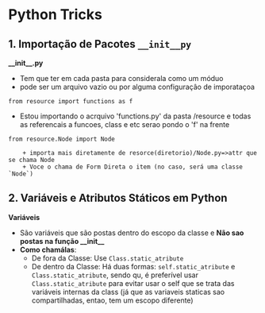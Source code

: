 # Python Tricks



## 1. Importação de Pacotes `__init__py`

**\_\_init\_\_.py**
 + Tem que ter em cada pasta para considerala como um móduo
 + pode ser um arquivo vazio ou por alguma configuraçâo de imporataçoa
	
`from resource import functions as f`

+ Estou importando o acrquivo 'functions.py' da pasta /resource e todas as referencais a funcoes, class e etc serao pondo o 'f' na frente

`from resource.Node import Node`

		+ importa mais diretamente de resorce(diretorio)/Node.py=>attr que se chama Node
		+ Voce o chama de Form Direta o item (no caso, será uma classe `Node`)





## 2. Variáveis e Atributos Státicos em Python

**Variáveis**

+ São variáveis que são postas dentro do escopo da classe e **Não sao postas na função \_\_init\_\_**
+ **Como chamálas**: 
  + De fora da Classe: Use `Class.static_atribute`
  + De dentro da Classe: Há duas formas: `self.static_atribute` e `Class.static_atribute`, sendo qu, é preferível usar `Class.static_atribute` para evitar usar o self que se trata das variáveis internas da class (já que as variaveis staticas sao compartilhadas, entao, tem um escopo diferente)
